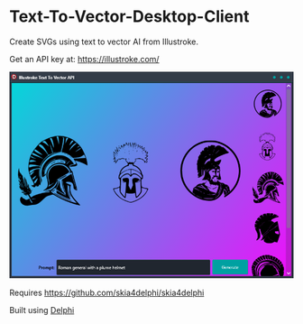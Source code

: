 # Text-To-Vector-Desktop-Client
Create SVGs using text to vector AI from Illustroke.

Get an API key at: https://illustroke.com/

![Illustroke Client](/screenshot.png?raw=true "Illustroke Client")

Requires https://github.com/skia4delphi/skia4delphi

Built using [Delphi](https://www.embarcadero.com/products/delphi)
